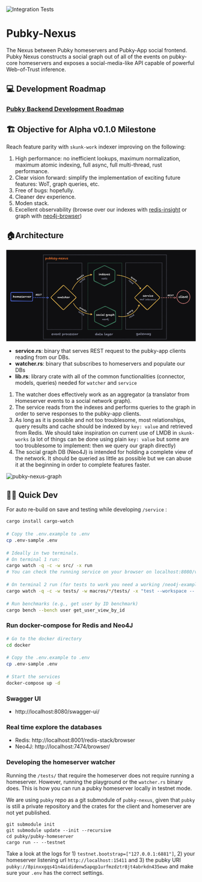 ![Integration Tests](https://github.com/pubky/pubky-nexus/actions/workflows/test.yml/badge.svg?branch=main)

# Pubky-Nexus

The Nexus between Pubky homeservers and Pubky-App social frontend. Pubky Nexus constructs a social graph out of all of the events on pubky-core homeservers and exposes a social-media-like API capable of powerful Web-of-Trust inference.

## 💻 Development Roadmap

### [Pubky Backend Development Roadmap](https://github.com/pubky/pubky-app-backend/issues/1)

## 🏗️ Objective for Alpha v0.1.0 Milestone

Reach feature parity with `skunk-work` indexer improving on the following:

1. High performance: no inefficient lookups, maximum normalization, maximum atomic indexing, full async, full multi-thread, rust performance.
2. Clear vision forward: simplify the implementation of exciting future features: WoT, graph queries, etc.
3. Free of bugs: hopefully.
4. Cleaner dev experience.
5. Moden stack.
6. Excellent observability (browse over our indexes with [redis-insight](https://redis.io/insight/) or graph with [neo4j-browser](https://browser.neo4j.io/))

## 🏠Architecture

![pubky-nexus-arch](docs/images/pubky-nexus-arch.png)

- **service.rs**: binary that serves REST request to the pubky-app clients reading from our DBs.
- **watcher.rs**: binary that subscribes to homeservers and populate our DBs
- **lib.rs**: library crate with all of the common functionalities (connector, models, queries) needed for `watcher` and `service`

1. The watcher does effectively work as an aggregator (a translator from Homeserver events to a social network graph).
2. The service reads from the indexes and performs queries to the graph in order to serve responses to the pubky-app clients.
3. As long as it is possible and not too troublesome, most relationships, query results and cache should be indexed by `key: value` and retrieved from Redis. We should take inspiration on current use of LMDB in `skunk-works` (a lot of things can be done using plain `key: value` but some are too troublesome to implement: then we query our graph directly)
4. The social graph DB (Neo4J) is intended for holding a complete view of the network. It should be queried as little as possible but we can abuse it at the beginning in order to complete features faster.

![pubky-nexus-graph](docs/images/pubky-nexus-graph.png)

## 👨‍💻 Quick Dev

For auto re-build on save and testing while developing `/service` :

```bash
cargo install cargo-watch

# Copy the .env.example to .env
cp .env-sample .env

# Ideally in two terminals.
# On terminal 1 run:
cargo watch -q -c -w src/ -x run
# You can check the running service on your browser on localhost:8080/v0/info

# On terminal 2 run (for tests to work you need a working /neo4j-example instance with example dataset)
cargo watch -q -c -w tests/ -w macros/*/tests/ -x "test --workspace -- --nocapture"

# Run benchmarks (e.g., get user by ID benchmark)
cargo bench --bench user get_user_view_by_id
```

### Run docker-compose for Redis and Neo4J

```bash
# Go to the docker directory
cd docker

# Copy the .env.example to .env
cp .env-sample .env

# Start the services
docker-compose up -d
```

### Swagger UI

- http://localhost:8080/swagger-ui/

### Real time explore the databases

- Redis: http://localhost:8001/redis-stack/browser
- Neo4J: http://localhost:7474/browser/

### Developing the homeserver watcher

Running the `/tests/` that require the homeserver does not require running a homeserver. However, running the playground or the `watcher.rs` binary does. This is how you can run a pubky homeserver locally in testnet mode.

We are using `pubky` repo as a git submodule of `pubky-nexus`, given that `pubky` is still a private repository and the crates for the client and homeserver are not yet published.

```
git submodule init
git submodule update --init --recursive
cd pubky/pubky-homeserver
cargo run -- --testnet
```

Take a look at the logs for 1) `testnet.bootstrap=["127.0.0.1:6881"]`, 2) your homeserver listening url `http://localhost:15411` and 3) the pubky URI `pubky://8pinxxgqs41n4aididenw5apqp1urfmzdztr8jt4abrkdn435ewo` and make sure your `.env` has the correct settings.
